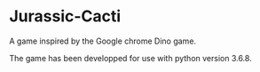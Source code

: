 # Jurassic-Cacti
A game inspired by the Google chrome Dino game.

The game has been developped for use with python version 3.6.8.
